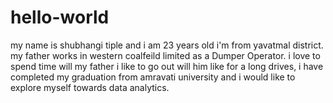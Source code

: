 # hello-world
my name is shubhangi tiple and 
i am 23 years old i'm from yavatmal district. 
my father works in western coalfeild limited as a Dumper Operator.
i love to spend time will my father i like to go out will him like for a long drives,
i have completed my graduation from amravati university and 
i would like to explore myself towards data analytics.
